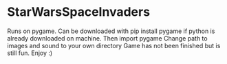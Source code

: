 # StarWarsSpaceInvaders
Runs on pygame. Can be downloaded with pip install pygame if python is already downloaded on machine. Then import pygame
Change path to images and sound to your own directory
Game has not been finished but is still fun. Enjoy :)
